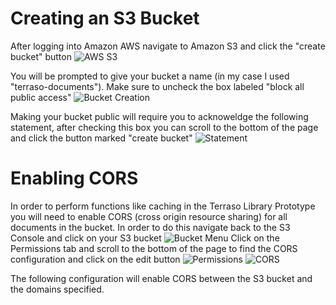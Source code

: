 
# Creating an S3 Bucket

After logging into Amazon AWS navigate to Amazon S3 and click the "create bucket" button
![AWS S3](https://i.ibb.co/Gf6VGLv/Screen-Shot-2021-05-27-at-9-24-40-AM.png)


You will be prompted to give your bucket a name (in my case I used "terraso-documents"). Make sure to uncheck the box labeled "block all public access"
![Bucket Creation](https://i.ibb.co/w6CmxV9/Screen-Shot-2021-05-27-at-9-25-14-AM.png)


Making your bucket public will require you to acknoweldge the following statement, after checking this box you can scroll to the bottom of the page and click the button marked "create bucket"
![Statement](https://i.ibb.co/hm0qzkc/Screen-Shot-2021-05-27-at-9-47-03-AM.png)

# Enabling CORS


In order to perform functions like caching in the Terraso Library Prototype you will need to enable CORS (cross origin resource sharing) for all documents in the bucket. In order to do this navigate back to the S3 Console and click on your S3 bucket
![Bucket Menu](https://i.ibb.co/KVgHThy/Screen-Shot-2021-05-27-at-10-01-32-AM.png)
Click on the Permissions tab and scroll to the bottom of the page to find the CORS configuration and click on the edit button
![Permissions](https://i.ibb.co/cLzmLV9/Screen-Shot-2021-05-27-at-10-02-42-AM.png)
![CORS](https://i.ibb.co/HT8PCbr/Screen-Shot-2021-05-27-at-10-04-11-AM.png)


The following configuration will enable CORS between the S3 bucket and the domains specified.



